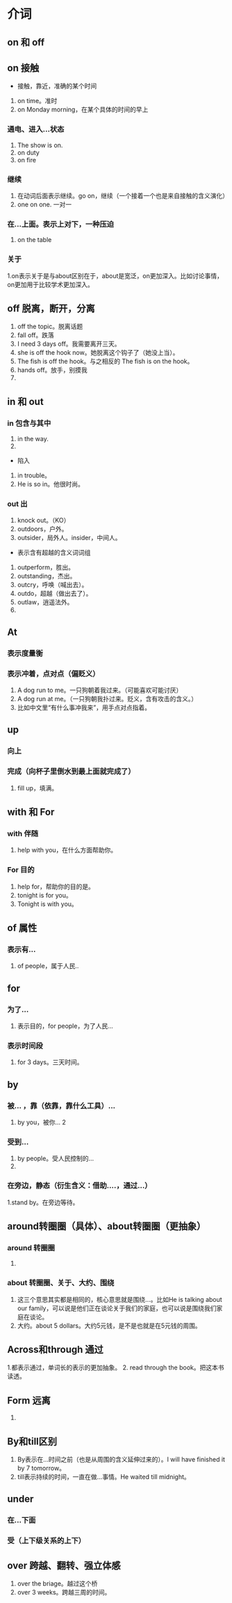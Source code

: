 # 介词
## on 和 off
## on 接触
- 接触，靠近，准确的某个时间
1. on time。准时
2. on Monday morning，在某个具体的时间的早上

### 通电、进入...状态
1. The show is on.
2. on duty
3. on fire

### 继续
1. 在动词后面表示继续。go on，继续（一个接着一个也是来自接触的含义演化）
2. one on one. 一对一

### 在...上面。表示上对下，一种压迫
1. on the table

### 关于
1.on表示关于是与about区别在于，about是宽泛，on更加深入。比如讨论事情，on更加用于比较学术更加深入。
## off 脱离，断开，分离
1. off the topic。脱离话题
2. fall off。跌落
3. I need 3 days off。我需要离开三天。
4. she is off the hook now。她脱离这个钩子了（她没上当）。
5. The fish is off the hook。与之相反的 The fish is on the hook。
6. hands off。放手，别摸我
7. 

## in 和 out
### in 包含与其中
1. in the way.
2. 
- 陷入
1. in trouble。
2. He is so in。他很时尚。

### out 出
1. knock out。（KO）
2. outdoors，户外。
3. outsider，局外人。insider，中间人。
- 表示含有超越的含义词词组
1. outperform，胜出。
2. outstanding，杰出。
3. outcry，呼唤（喊出去）。
4. outdo，超越（做出去了）。
5. outlaw，逍遥法外。
6. 

## At
### 表示度量衡
### 表示冲着，点对点（偏贬义）
1. A dog run to me。一只狗朝着我过来。（可能喜欢可能讨厌）
2. A dog run at me。（一只狗朝我扑过来。贬义，含有攻击的含义。）
3. 比如中文里“有什么事冲我来”，用手点对点指着。

## up
### 向上

### 完成（向杯子里倒水到最上面就完成了）
1. fill up，填满。


## with 和 For
### with 伴随
1. help with you，在什么方面帮助你。


### For 目的
1. help for，帮助你的目的是。
2. tonight is for you。
3. Tonight is with you。






## of 属性
### 表示有...
1. of people，属于人民..

## for
### 为了...
1. 表示目的，for people，为了人民...
### 表示时间段
1. for 3 days。三天时间。

## by 
### 被... ，靠（依靠，靠什么工具）...
1. by you，被你...
2
### 受到...
1. by people。受人民控制的...
2. 
### 在旁边，静态（衍生含义：借助....，通过...）
1.stand by。在旁边等待。




## around转圈圈（具体）、about转圈圈（更抽象）
### around 转圈圈
1. 
### about 转圈圈、关于、大约、围绕
1. 这三个意思其实都是相同的，核心意思就是围绕...。比如He is talking about our family，可以说是他们正在谈论关于我们的家庭，也可以说是围绕我们家庭在谈论。
2. 大约。about 5 dollars。大约5元钱，是不是也就是在5元钱的周围。

## Across和through 通过
1.都表示通过，单词长的表示的更加抽象。
2. read through the book。把这本书读透。

## Form 远离
1. 

## By和till区别
1. By表示在...时间之前（也是从周围的含义延伸过来的）。I will have finished it by 7 tomorrow。
2. till表示持续的时间，一直在做...事情。He waited till midnight。

## under
### 在...下面
### 受（上下级关系的上下）

## over 跨越、翻转、强立体感
1. over the briage。越过这个桥
2. over 3 weeks。跨越三周的时间。

